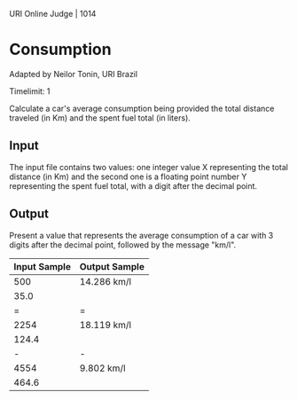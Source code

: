 URI Online Judge | 1014

# Consumption

Adapted by Neilor Tonin, URI  Brazil

Timelimit: 1

Calculate a car's average consumption being provided the total distance traveled (in Km) and the spent fuel total (in liters).

## Input

The input file contains two values: one integer value X representing the total distance (in Km) and the second one is a floating point number Y  representing the spent fuel total, with a digit after the decimal point.

## Output

Present a value that represents the average consumption of a car with 3 digits after the decimal point, followed by the message "km/l".

Input Sample|	Output Sample
|-|-|
500|14.286 km/l
35.0|
|=|=|
2254|18.119 km/l
124.4|
|-|-|
4554|9.802 km/l
464.6|
